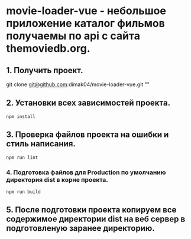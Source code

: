 # movie-loader-vue - небольшое приложение каталог фильмов получаемы по api с  сайта themoviedb.org.

## 1. Получить проект.
git clone git@github.com:dimak04/movie-loader-vue.git ""

## 2. Установки всех зависимостей проекта.
```
npm install
```
## 3. Проверка файлов проекта на ошибки и стиль написания.
```
npm run lint
```
### 4. Подготовка файлов для Production по умолчанию директория dist в корне проекта.
```
npm run build
```
## 5. После подготовки проекта копируем все содержимое директории dist на веб сервер в подготовленую заранее директорию.
